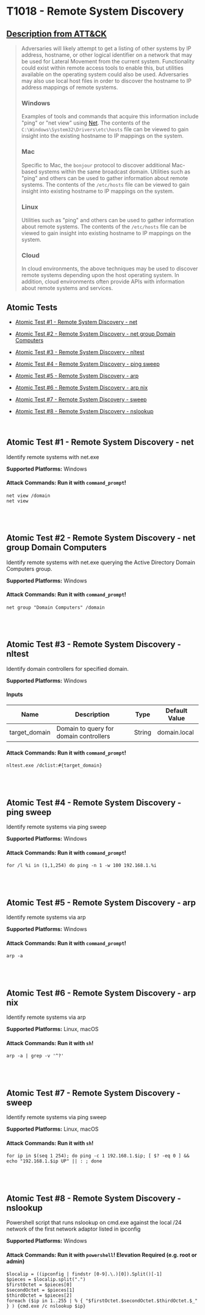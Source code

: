 # T1018 - Remote System Discovery
## [Description from ATT&CK](https://attack.mitre.org/wiki/Technique/T1018)
<blockquote>Adversaries will likely attempt to get a listing of other systems by IP address, hostname, or other logical identifier on a network that may be used for Lateral Movement from the current system. Functionality could exist within remote access tools to enable this, but utilities available on the operating system could also be used. Adversaries may also use local host files in order to discover the hostname to IP address mappings of remote systems. 

### Windows

Examples of tools and commands that acquire this information include "ping" or "net view" using [Net](https://attack.mitre.org/software/S0039). The contents of the <code>C:\Windows\System32\Drivers\etc\hosts</code> file can be viewed to gain insight into the existing hostname to IP mappings on the system.

### Mac

Specific to Mac, the <code>bonjour</code> protocol to discover additional Mac-based systems within the same broadcast domain. Utilities such as "ping" and others can be used to gather information about remote systems. The contents of the <code>/etc/hosts</code> file can be viewed to gain insight into existing hostname to IP mappings on the system.

### Linux

Utilities such as "ping" and others can be used to gather information about remote systems. The contents of the <code>/etc/hosts</code> file can be viewed to gain insight into existing hostname to IP mappings on the system.

### Cloud

In cloud environments, the above techniques may be used to discover remote systems depending upon the host operating system. In addition, cloud environments often provide APIs with information about remote systems and services.
</blockquote>

## Atomic Tests

- [Atomic Test #1 - Remote System Discovery - net](#atomic-test-1---remote-system-discovery---net)

- [Atomic Test #2 - Remote System Discovery - net group Domain Computers](#atomic-test-2---remote-system-discovery---net-group-domain-computers)

- [Atomic Test #3 - Remote System Discovery - nltest](#atomic-test-3---remote-system-discovery---nltest)

- [Atomic Test #4 - Remote System Discovery - ping sweep](#atomic-test-4---remote-system-discovery---ping-sweep)

- [Atomic Test #5 - Remote System Discovery - arp](#atomic-test-5---remote-system-discovery---arp)

- [Atomic Test #6 - Remote System Discovery - arp nix](#atomic-test-6---remote-system-discovery---arp-nix)

- [Atomic Test #7 - Remote System Discovery - sweep](#atomic-test-7---remote-system-discovery---sweep)

- [Atomic Test #8 - Remote System Discovery - nslookup](#atomic-test-8---remote-system-discovery---nslookup)


<br/>

## Atomic Test #1 - Remote System Discovery - net
Identify remote systems with net.exe

**Supported Platforms:** Windows



#### Attack Commands: Run it with `command_prompt`! 
```
net view /domain
net view
```






<br/>
<br/>

## Atomic Test #2 - Remote System Discovery - net group Domain Computers
Identify remote systems with net.exe querying the Active Directory Domain Computers group.

**Supported Platforms:** Windows



#### Attack Commands: Run it with `command_prompt`! 
```
net group "Domain Computers" /domain
```






<br/>
<br/>

## Atomic Test #3 - Remote System Discovery - nltest
Identify domain controllers for specified domain.

**Supported Platforms:** Windows


#### Inputs
| Name | Description | Type | Default Value | 
|------|-------------|------|---------------|
| target_domain | Domain to query for domain controllers | String | domain.local|


#### Attack Commands: Run it with `command_prompt`! 
```
nltest.exe /dclist:#{target_domain}
```






<br/>
<br/>

## Atomic Test #4 - Remote System Discovery - ping sweep
Identify remote systems via ping sweep

**Supported Platforms:** Windows



#### Attack Commands: Run it with `command_prompt`! 
```
for /l %i in (1,1,254) do ping -n 1 -w 100 192.168.1.%i
```






<br/>
<br/>

## Atomic Test #5 - Remote System Discovery - arp
Identify remote systems via arp

**Supported Platforms:** Windows



#### Attack Commands: Run it with `command_prompt`! 
```
arp -a
```






<br/>
<br/>

## Atomic Test #6 - Remote System Discovery - arp nix
Identify remote systems via arp

**Supported Platforms:** Linux, macOS



#### Attack Commands: Run it with `sh`! 
```
arp -a | grep -v '^?'
```






<br/>
<br/>

## Atomic Test #7 - Remote System Discovery - sweep
Identify remote systems via ping sweep

**Supported Platforms:** Linux, macOS



#### Attack Commands: Run it with `sh`! 
```
for ip in $(seq 1 254); do ping -c 1 192.168.1.$ip; [ $? -eq 0 ] && echo "192.168.1.$ip UP" || : ; done
```






<br/>
<br/>

## Atomic Test #8 - Remote System Discovery - nslookup
Powershell script that runs nslookup on cmd.exe against the local /24 network of the first network adaptor listed in ipconfig

**Supported Platforms:** Windows



#### Attack Commands: Run it with `powershell`!  Elevation Required (e.g. root or admin) 
```
$localip = ((ipconfig | findstr [0-9].\.)[0]).Split()[-1]
$pieces = $localip.split(".")
$firstOctet = $pieces[0]
$secondOctet = $pieces[1]
$thirdOctet = $pieces[2]
foreach ($ip in 1..255 | % { "$firstOctet.$secondOctet.$thirdOctet.$_" } ) {cmd.exe /c nslookup $ip}
```






<br/>
